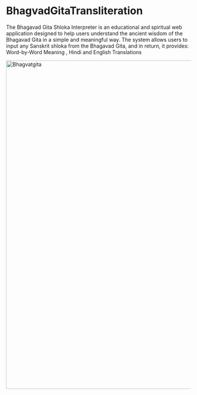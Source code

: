 # BhagvadGitaTransliteration
The Bhagavad Gita Shloka Interpreter is an educational and spiritual web application designed to help users understand the ancient wisdom of the Bhagavad Gita in a simple and meaningful way. The system allows users to input any Sanskrit shloka from the Bhagavad Gita, and in return, it provides: Word-by-Word Meaning , Hindi and English Translations

<img width="893" alt="Bhagvatgita" src="https://github.com/user-attachments/assets/9dbd7746-4c56-42e9-bf8b-e881a3e77609" />
